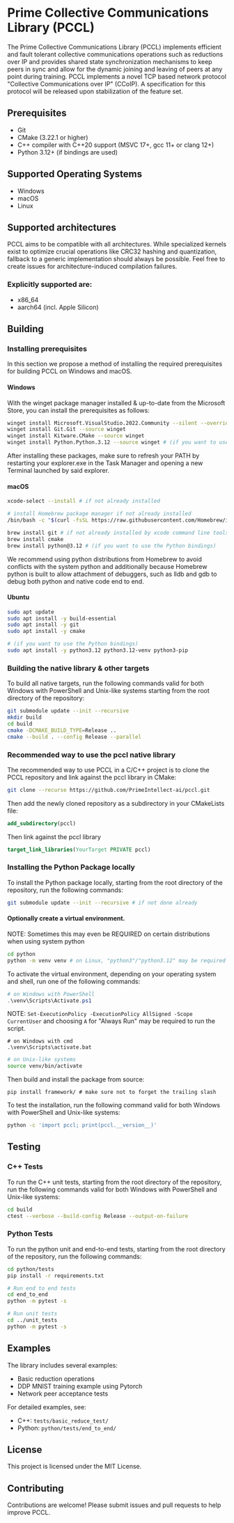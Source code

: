 # Prime Collective Communications Library (PCCL)

The Prime Collective Communications Library (PCCL) implements efficient and fault tolerant collective communications operations such as reductions over IP and provides shared state synchronization mechanisms to keep peers in sync and allow for the dynamic joining and leaving of peers at any point during training.
PCCL implements a novel TCP based network protocol "Collective Communications over IP" (CCoIP). A specification for this protocol will be released upon stabilization of the feature set.

## Prerequisites

- Git
- CMake (3.22.1 or higher)
- C++ compiler with C++20 support (MSVC 17+, gcc 11+ or clang 12+)
- Python 3.12+ (if bindings are used)

## Supported Operating Systems
- Windows
- macOS
- Linux

## Supported architectures
PCCL aims to be compatible with all architectures. While specialized kernels exist to optimize crucial operations like CRC32 hashing and quantization, fallback to a generic implementation should always be possible.
Feel free to create issues for architecture-induced compilation failures.

### Explicitly supported are:
- x86_64
- aarch64 (incl. Apple Silicon)

## Building

### Installing prerequisites
In this section we propose a method of installing the required prerequisites for building PCCL on Windows and macOS.

#### Windows

With the winget package manager installed & up-to-date from the Microsoft Store, you can install the prerequisites as follows:
```bash
winget install Microsoft.VisualStudio.2022.Community --silent --override "--wait --quiet --add ProductLang En-us --add Microsoft.VisualStudio.Workload.NativeDesktop --includeRecommended"
winget install Git.Git --source winget
winget install Kitware.CMake --source winget
winget install Python.Python.3.12 --source winget # (if you want to use the Python bindings)
```
After installing these packages, make sure to refresh your PATH by restarting your explorer.exe in the Task Manager and opening a new Terminal launched by said explorer.

#### macOS
```bash
xcode-select --install # if not already installed

# install Homebrew package manager if not already installed
/bin/bash -c "$(curl -fsSL https://raw.githubusercontent.com/Homebrew/install/HEAD/install.sh)"

brew install git # if not already installed by xcode command line tools
brew install cmake
brew install python@3.12 # (if you want to use the Python bindings)
```
We recommend using python distributions from Homebrew to avoid conflicts with the system python
and additionally because Homebrew python is built to allow attachment of debuggers, such as lldb and gdb
to debug both python and native code end to end.

#### Ubuntu
```bash
sudo apt update
sudo apt install -y build-essential
sudo apt install -y git
sudo apt install -y cmake

# (if you want to use the Python bindings)
sudo apt install -y python3.12 python3.12-venv python3-pip
```

### Building the native library & other targets

To build all native targets, run the following commands valid for both Windows with PowerShell and Unix-like systems
starting from the root directory of the repository:
```bash
git submodule update --init --recursive
mkdir build
cd build
cmake -DCMAKE_BUILD_TYPE=Release ..
cmake --build . --config Release --parallel
```

### Recommended way to use the pccl native library

The recommended way to use PCCL in a C/C++ project is to clone the PCCL repository and link against the pccl library in CMake:

```bash
git clone --recurse https://github.com/PrimeIntellect-ai/pccl.git
```

Then add the newly cloned repository as a subdirectory in your CMakeLists file:
```cmake
add_subdirectory(pccl)
```

Then link against the pccl library
```cmake
target_link_libraries(YourTarget PRIVATE pccl)
```

### Installing the Python Package locally

To install the Python package locally, starting from the root directory of the repository, run the following commands:

```bash
git submodule update --init --recursive # if not done already
```

#### Optionally create a virtual environment.
NOTE: Sometimes this may even be REQUIRED on certain distributions when using system python

```bash
cd python
python -m venv venv # on Linux, "python3"/"python3.12" may be required instead of "python"
```

To activate the virtual environment, depending on your operating system and shell, run one of the following commands:
```ps1
# on Windows with PowerShell
.\venv\Scripts\Activate.ps1
```
NOTE: `Set-ExecutionPolicy -ExecutionPolicy AllSigned -Scope CurrentUser` and choosing `A` for "Always Run" may be required to run the script.

```batch
# on Windows with cmd
.\venv\Scripts\activate.bat
```
```bash
# on Unix-like systems
source venv/bin/activate
```

Then build and install the package from source:
```
pip install framework/ # make sure not to forget the trailing slash
```

To test the installation, run the following command valid for both Windows with PowerShell and Unix-like systems:
```bash
python -c 'import pccl; print(pccl.__version__)'
```

## Testing

### C++ Tests

To run the C++ unit tests, starting from the root directory of the repository, run the following commands valid for both Windows with PowerShell and Unix-like systems:
```bash
cd build
ctest --verbose --build-config Release --output-on-failure
```

### Python Tests
To run the python unit and end-to-end tests, starting from the root directory of the repository, run the following commands:
```bash
cd python/tests
pip install -r requirements.txt

# Run end to end tests
cd end_to_end
python -m pytest -s

# Run unit tests
cd ../unit_tests
python -m pytest -s
```

## Examples

The library includes several examples:
- Basic reduction operations
- DDP MNIST training example using Pytorch
- Network peer acceptance tests

For detailed examples, see:
- C++: `tests/basic_reduce_test/`
- Python: `python/tests/end_to_end/`

## License

This project is licensed under the MIT License.

## Contributing

Contributions are welcome! Please submit issues and pull requests to help improve PCCL.
